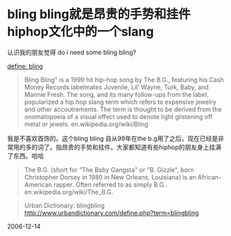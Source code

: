 # bling bling就是昂贵的手势和挂件 hiphop文化中的一个slang

认识我的朋友觉得 do i need some bling bling?

[define: bling](http://www.google.com/search?q=define%3A+bling&start=0&ie=utf-8&oe=utf-8&client=firefox-a&rls=org.mozilla:en-US:official)

> Bling Bling" is a 1999 hit hip-hop song by The B.G., featuring his Cash Money Records labelmates Juvenile, Lil' Wayne, Turk, Baby, and Mannie Fresh. The song, and its many follow-ups from the label, popularized a hip hop slang term which refers to expensive jewelry and other accoutrements. The term is thought to be derived from the onomatopoeia of a visual effect used to denote light glistening off metal or jewels.
> en.wikipedia.org/wiki/Bling

我是不喜欢首饰的。这个bling bling 自从99年在the b.g用了之后，现在已经是非常用的多的词了。指昂贵的手势和挂件。大家都知道有些hiphop的朋友身上挂满了东西。哈哈

> The B.G. (short for "The Baby Gangsta" or "B. Gizzle", born Christopher Dorsey in 1980 in New Orleans, Louisiana) is an African-American rapper. Often referred to as simply B.G..
> en.wikipedia.org/wiki/The_B.G.


> Urban Dictionary: blingbling
> http://www.urbandictionary.com/define.php?term=blingbling


2006-12-14